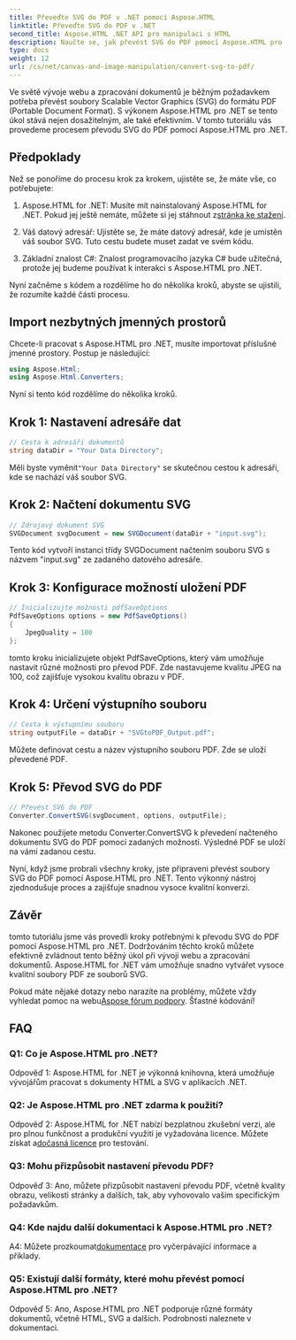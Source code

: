 ```yaml
---
title: Převeďte SVG do PDF v .NET pomocí Aspose.HTML
linktitle: Převeďte SVG do PDF v .NET
second_title: Aspose.HTML .NET API pro manipulaci s HTML
description: Naučte se, jak převést SVG do PDF pomocí Aspose.HTML pro .NET. Vysoce kvalitní výukový program krok za krokem pro efektivní zpracování dokumentů.
type: docs
weight: 12
url: /cs/net/canvas-and-image-manipulation/convert-svg-to-pdf/
---
```


Ve světě vývoje webu a zpracování dokumentů je běžným požadavkem potřeba převést soubory Scalable Vector Graphics (SVG) do formátu PDF (Portable Document Format). S výkonem Aspose.HTML pro .NET se tento úkol stává nejen dosažitelným, ale také efektivním. V tomto tutoriálu vás provedeme procesem převodu SVG do PDF pomocí Aspose.HTML pro .NET. 

## Předpoklady

Než se ponoříme do procesu krok za krokem, ujistěte se, že máte vše, co potřebujete:

1.  Aspose.HTML for .NET: Musíte mít nainstalovaný Aspose.HTML for .NET. Pokud jej ještě nemáte, můžete si jej stáhnout z[stránka ke stažení](https://releases.aspose.com/html/net/).

2. Váš datový adresář: Ujistěte se, že máte datový adresář, kde je umístěn váš soubor SVG. Tuto cestu budete muset zadat ve svém kódu.

3. Základní znalost C#: Znalost programovacího jazyka C# bude užitečná, protože jej budeme používat k interakci s Aspose.HTML pro .NET.

Nyní začněme s kódem a rozdělíme ho do několika kroků, abyste se ujistili, že rozumíte každé části procesu.

## Import nezbytných jmenných prostorů

Chcete-li pracovat s Aspose.HTML pro .NET, musíte importovat příslušné jmenné prostory. Postup je následující:

```csharp
using Aspose.Html;
using Aspose.Html.Converters;
```

Nyní si tento kód rozdělíme do několika kroků.

## Krok 1: Nastavení adresáře dat
```csharp
// Cesta k adresáři dokumentů
string dataDir = "Your Data Directory";
```
 Měli byste vyměnit`"Your Data Directory"` se skutečnou cestou k adresáři, kde se nachází váš soubor SVG.

## Krok 2: Načtení dokumentu SVG
```csharp
// Zdrojový dokument SVG
SVGDocument svgDocument = new SVGDocument(dataDir + "input.svg");
```
Tento kód vytvoří instanci třídy SVGDocument načtením souboru SVG s názvem "input.svg" ze zadaného datového adresáře.

## Krok 3: Konfigurace možností uložení PDF
```csharp
// Inicializujte možnosti pdfSaveOptions
PdfSaveOptions options = new PdfSaveOptions()
{
	JpegQuality = 100
};
```
tomto kroku inicializujete objekt PdfSaveOptions, který vám umožňuje nastavit různé možnosti pro převod PDF. Zde nastavujeme kvalitu JPEG na 100, což zajišťuje vysokou kvalitu obrazu v PDF.

## Krok 4: Určení výstupního souboru
```csharp
// Cesta k výstupnímu souboru
string outputFile = dataDir + "SVGtoPDF_Output.pdf";
```
Můžete definovat cestu a název výstupního souboru PDF. Zde se uloží převedené PDF.

## Krok 5: Převod SVG do PDF
```csharp
// Převést SVG do PDF
Converter.ConvertSVG(svgDocument, options, outputFile);
```
Nakonec použijete metodu Converter.ConvertSVG k převedení načteného dokumentu SVG do PDF pomocí zadaných možností. Výsledné PDF se uloží na vámi zadanou cestu.

Nyní, když jsme probrali všechny kroky, jste připraveni převést soubory SVG do PDF pomocí Aspose.HTML pro .NET. Tento výkonný nástroj zjednodušuje proces a zajišťuje snadnou vysoce kvalitní konverzi.

## Závěr

tomto tutoriálu jsme vás provedli kroky potřebnými k převodu SVG do PDF pomocí Aspose.HTML pro .NET. Dodržováním těchto kroků můžete efektivně zvládnout tento běžný úkol při vývoji webu a zpracování dokumentů. Aspose.HTML for .NET vám umožňuje snadno vytvářet vysoce kvalitní soubory PDF ze souborů SVG.

 Pokud máte nějaké dotazy nebo narazíte na problémy, můžete vždy vyhledat pomoc na webu[Aspose fórum podpory](https://forum.aspose.com/). Šťastné kódování!

## FAQ

### Q1: Co je Aspose.HTML pro .NET?

Odpověď 1: Aspose.HTML for .NET je výkonná knihovna, která umožňuje vývojářům pracovat s dokumenty HTML a SVG v aplikacích .NET.

### Q2: Je Aspose.HTML pro .NET zdarma k použití?

 Odpověď 2: Aspose.HTML for .NET nabízí bezplatnou zkušební verzi, ale pro plnou funkčnost a produkční využití je vyžadována licence. Můžete získat a[dočasná licence](https://purchase.aspose.com/temporary-license/) pro testování.

### Q3: Mohu přizpůsobit nastavení převodu PDF?

Odpověď 3: Ano, můžete přizpůsobit nastavení převodu PDF, včetně kvality obrazu, velikosti stránky a dalších, tak, aby vyhovovalo vašim specifickým požadavkům.

### Q4: Kde najdu další dokumentaci k Aspose.HTML pro .NET?

 A4: Můžete prozkoumat[dokumentace](https://reference.aspose.com/html/net/) pro vyčerpávající informace a příklady.

### Q5: Existují další formáty, které mohu převést pomocí Aspose.HTML pro .NET?

Odpověď 5: Ano, Aspose.HTML pro .NET podporuje různé formáty dokumentů, včetně HTML, SVG a dalších. Podrobnosti naleznete v dokumentaci.
